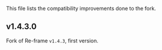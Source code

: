This file lists the compatibility improvements done to the fork.

## v1.4.3.0

Fork of Re-frame `v1.4.3`, first version.
